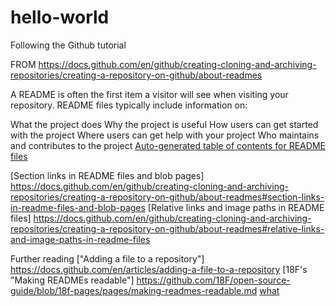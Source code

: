 # hello-world
Following the Github tutorial

FROM
https://docs.github.com/en/github/creating-cloning-and-archiving-repositories/creating-a-repository-on-github/about-readmes


A README is often the first item a visitor will see when visiting your repository. README files typically include information on:

What the project does
Why the project is useful
How users can get started with the project
Where users can get help with your project
Who maintains and contributes to the project
[Auto-generated table of contents for README files](https://docs.github.com/en/github/creating-cloning-and-archiving-repositories/creating-a-repository-on-github/about-readmes#auto-generated-table-of-contents-for-readme-files)



[Section links in README files and blob pages]
  https://docs.github.com/en/github/creating-cloning-and-archiving-repositories/creating-a-repository-on-github/about-readmes#section-links-in-readme-files-and-blob-pages
[Relative links and image paths in README files]
  https://docs.github.com/en/github/creating-cloning-and-archiving-repositories/creating-a-repository-on-github/about-readmes#relative-links-and-image-paths-in-readme-files

Further reading
["Adding a file to a repository"]
  https://docs.github.com/en/articles/adding-a-file-to-a-repository
[18F's "Making READMEs readable"]
  https://github.com/18F/open-source-guide/blob/18f-pages/pages/making-readmes-readable.md
[what](getcomics.info)
